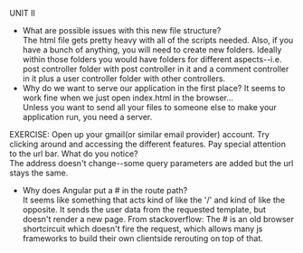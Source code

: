 UNIT II

* What are possible issues with this new file structure?  
The html file gets pretty heavy with all of the scripts needed. Also, if you have a bunch of anything, you will need to create new folders. Ideally within those folders you would have folders for different aspects--i.e. post controller folder with post controller in it and a comment controller in it plus a user controller folder with other controllers.
* Why do we want to serve our application in the first place? It seems to work fine when we just open index.html in the browser...   
Unless you want to send all your files to someone else to make your application run, you need a server.

EXERCISE: Open up your gmail(or similar email provider) account. Try clicking around and accessing the different features. Pay special attention to the url bar. What do you notice?   
The address doesn't change--some query parameters are added but the url stays the same.

* Why does Angular put a # in the route path?    
It seems like something that acts kind of like the '/' and kind of like the opposite. It sends the user data from the requested template, but doesn't render a new page. From stackoverflow: The # is an old browser shortcircuit which doesn't fire the request, which allows many js frameworks to build their own clientside rerouting on top of that.  

